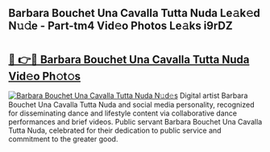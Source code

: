 ## Barbara Bouchet Una Cavalla Tutta Nuda Le𝚊k𝚎d N𝚞𝚍e - Part-tm4 Vid𝚎o Photos Le𝚊ks i9rDZ

# <h2><a href="http://fbdg06.evod.top/?m=Barbara+Bouchet+Una+Cavalla+Tutta+Nuda">🔗 👉🔴 Barbara Bouchet Una Cavalla Tutta Nuda Vid𝚎o Ph𝚘t𝚘s</a></h2>

[![Barbara Bouchet Una Cavalla Tutta Nuda N𝚞d𝚎s](https://i.imgur.com/8V9OHl7.gif)](http://fbdg06.evod.top/?m=Barbara+Bouchet+Una+Cavalla+Tutta+Nuda)
Digital artist Barbara Bouchet Una Cavalla Tutta Nuda and social media personality, recognized for disseminating dance and lifestyle content via collaborative dance performances and brief videos. Public servant Barbara Bouchet Una Cavalla Tutta Nuda, celebrated for their dedication to public service and commitment to the greater good. 

